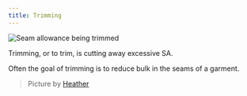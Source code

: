 ```yaml
---
title: Trimming
---
```

![Seam allowance being trimmed](trimming.jpg)

Trimming, or to trim, is cutting away excessive SA.

Often the goal of trimming is to reduce bulk in the seams of a garment.

> Picture by [Heather](http://www.feathersflights.com/2011/02/trimming-and-grading-seams.html)
